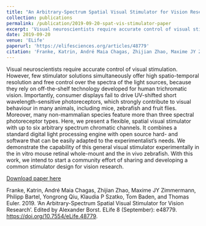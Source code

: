 ```yaml
---
title: "An Arbitrary-Spectrum Spatial Visual Stimulator for Vision Research"
collection: publications
permalink: /publication/2019-09-20-spat-vis-stimulator-paper
excerpt: 'Visual neuroscientists require accurate control of visual stimulation. However, few stimulator solutions simultaneously offer high spatio-temporal resolution and free control over the spectra of the light sources, because they rely on off-the-shelf technology developed for human trichromatic vision. Importantly, consumer displays fail to drive UV-shifted short wavelength-sensitive photoreceptors, which strongly contribute to visual behaviour in many animals, including mice, zebrafish and fruit flies. Moreover, many non-mammalian species feature more than three spectral photoreceptor types. Here, we present a flexible, spatial visual stimulator with up to six arbitrary spectrum chromatic channels. It combines a standard digital light processing engine with open source hard- and software that can be easily adapted to the experimentalist’s needs. We demonstrate the capability of this general visual stimulator experimentally in the in vitro mouse retinal whole-mount and the in vivo zebrafish. With this work, we intend to start a community effort of sharing and developing a common stimulator design for vision research.'
date: 2019-09-20
venue: 'ELife'
paperurl: 'https://elifesciences.org/articles/48779'
citation: 'Franke, Katrin, André Maia Chagas, Zhijian Zhao, Maxime JY Zimmermann, Philipp Bartel, Yongrong Qiu, Klaudia P Szatko, Tom Baden, and Thomas Euler. (2019). &quot;An Arbitrary-Spectrum Spatial Visual Stimulator for Vision Research.&quot; <i>Elife </i>. 8(September).'
---
```


Visual neuroscientists require accurate control of visual stimulation. However, few stimulator solutions simultaneously offer high spatio-temporal resolution and free control over the spectra of the light sources, because they rely on off-the-shelf technology developed for human trichromatic vision. Importantly, consumer displays fail to drive UV-shifted short wavelength-sensitive photoreceptors, which strongly contribute to visual behaviour in many animals, including mice, zebrafish and fruit flies. Moreover, many non-mammalian species feature more than three spectral photoreceptor types. Here, we present a flexible, spatial visual stimulator with up to six arbitrary spectrum chromatic channels. It combines a standard digital light processing engine with open source hard- and software that can be easily adapted to the experimentalist’s needs. We demonstrate the capability of this general visual stimulator experimentally in the in vitro mouse retinal whole-mount and the in vivo zebrafish. With this work, we intend to start a community effort of sharing and developing a common stimulator design for vision research.

[Download paper here](https://elifesciences.org/articles/48779)

Franke, Katrin, André Maia Chagas, Zhijian Zhao, Maxime JY Zimmermann, Philipp Bartel, Yongrong Qiu, Klaudia P Szatko, Tom Baden, and Thomas Euler. 2019. ‘An Arbitrary-Spectrum Spatial Visual Stimulator for Vision Research’. Edited by Alexander Borst. ELife 8 (September): e48779. https://doi.org/10.7554/eLife.48779.
